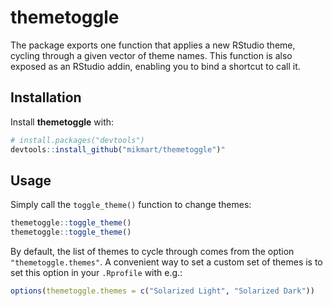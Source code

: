 # themetoggle

The package exports one function that applies a new RStudio theme, cycling through a given vector of theme names. This function is also exposed as an RStudio addin, enabling you to bind a shortcut to call it.

## Installation

Install **themetoggle** with:

``` r
# install.packages("devtools")
devtools::install_github("mikmart/themetoggle")"
```

## Usage

Simply call the `toggle_theme()` function to change themes:

``` r
themetoggle::toggle_theme()
themetoggle::toggle_theme()
```

By default, the list of themes to cycle through comes from the option `"themetoggle.themes"`. A convenient way to set a custom set of themes is to set this option in your `.Rprofile` with e.g.:

``` r
options(themetoggle.themes = c("Solarized Light", "Solarized Dark"))
```
